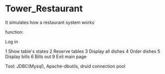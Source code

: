 # Tower_Restaurant
It simulates how a restaurant system works

function:

  Log in 

  1 Show table's states
  2 Reserve tables
  3 Display all dishes
  4 Order dishes
  5 Display bills
  6 Bills out
  9 Exit main page

Tool:
  JDBC(Mysql), Apache-dbutils, druid connection pool
